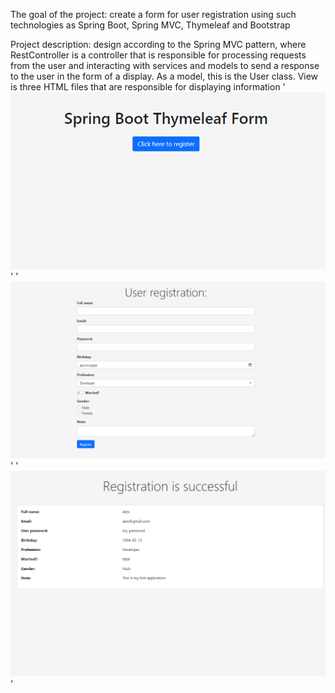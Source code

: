 The goal of the project: create a form for user registration using such technologies as Spring Boot, Spring MVC, Thymeleaf and Bootstrap

Project description: design according to the Spring MVC pattern, where RestController is a controller that is responsible for processing requests from the user and interacting with services and models to send a response to the user in the form of a display. As a model, this is the User class. View is three HTML files that are responsible for displaying information
'![alt text](images/first_page.png)'
'![alt text](images/second_page.png)'
'![alt text](images/third_page.png)'
